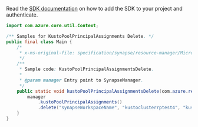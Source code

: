 Read the [SDK documentation](https://github.com/Azure/azure-sdk-for-java/blob/azure-resourcemanager-synapse_1.0.0-beta.3/sdk/synapse/azure-resourcemanager-synapse/README.md) on how to add the SDK to your project and authenticate.

```java
import com.azure.core.util.Context;

/** Samples for KustoPoolPrincipalAssignments Delete. */
public final class Main {
    /*
     * x-ms-original-file: specification/synapse/resource-manager/Microsoft.Synapse/preview/2021-06-01-preview/examples/KustoPoolPrincipalAssignmentsDelete.json
     */
    /**
     * Sample code: KustoPoolPrincipalAssignmentsDelete.
     *
     * @param manager Entry point to SynapseManager.
     */
    public static void kustoPoolPrincipalAssignmentsDelete(com.azure.resourcemanager.synapse.SynapseManager manager) {
        manager
            .kustoPoolPrincipalAssignments()
            .delete("synapseWorkspaceName", "kustoclusterrptest4", "kustoprincipal1", "kustorptest", Context.NONE);
    }
}
```
